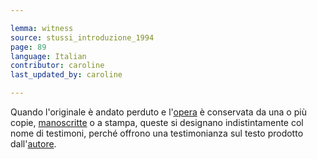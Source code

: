 ```yaml
---

lemma: witness
source: stussi_introduzione_1994
page: 89
language: Italian
contributor: caroline
last_updated_by: caroline

---
```


Quando l'originale è andato perduto e l'[opera](work.html) è conservata da una o più copie, [manoscritte](manuscript.html) o a stampa, queste si designano indistintamente col nome di testimoni, perché offrono una testimonianza sul testo prodotto dall'[autore](author.html).
